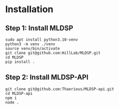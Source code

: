 # Installation
## Step 1: Install MLDSP
    sudo apt install python3.10-venv
    python3 -m venv ./venv
    source venv/bin/activate
    git clone git@github.com:HillLab/MLDSP.git
    cd MLDSP
    pip install .

## Step 2: Install MLDSP-API
    git clone git@github.com:Thaerious/MLDSP-api.git
    cd MLDSP-api
    npm i 
    node .

